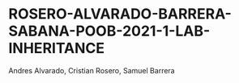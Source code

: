 #  ROSERO-ALVARADO-BARRERA-SABANA-POOB-2021-1-LAB-INHERITANCE
 Andres Alvarado, Cristian Rosero, Samuel Barrera
